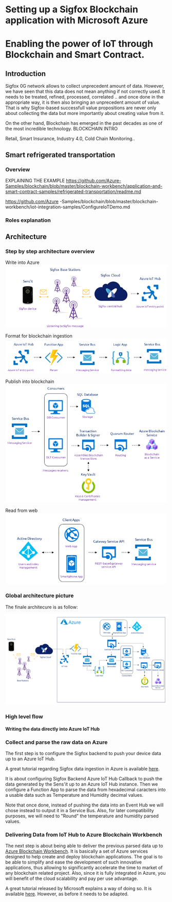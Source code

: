 # Setting up a Sigfox Blockchain application with Microsoft Azure
# Enabling the power of IoT through Blockchain and Smart Contract. 

## Introduction
Sigfox 0G network allows to collect unprecedent amount of data. However, we have seen that this data does not mean anything if not correctly used. It needs to be treated, refined, processed, correlated .. and once done in the appropriate way, it is then also bringing an unprecedent amount of value. That is why Sigfox-based successfull value propositions are never only about collecting the data but more importantly about creating value from it.

On the other hand, Blockchain has emerged in the past decades as one of the most incredible technology. 
BLOCKCHAIN INTRO

Retail, Smart Insurance, Industry 4.0, Cold Chain Monitoring..

## Smart refrigerated transportation 
### Overview
EXPLAINING THE EXAMPLE
https://github.com/Azure-Samples/blockchain/blob/master/blockchain-workbench/application-and-smart-contract-samples/refrigerated-transportation/readme.md

https://github.com/Azure    -Samples/blockchain/blob/master/blockchain-workbench/iot-integration-samples/ConfigureIoTDemo.md

### Roles explanation

## Architecture

### Step by step architecture overview

Write into Azure
![Image](img/WriteIntoAzure.png)

Format for blockchain ingestion
![Image](img/PrepareForBlockchainIngestion.png)

Publish into blockchain
![Image](img/PublishIntoBlockchain.png)

Read from web
![Image](img/ReadFromWeb.png)

### Global architecture picture

The finale architecure is as follow:

![Image](img/GlobalArchitectureOverview.png)

### High level flow

#### Writing the data directly into Azure IoT Hub


### Collect and parse the raw data on Azure

The first step is to configure the Sigfox backend to push your device data up to an Azure IoT Hub.

A great tutorial regarding Sigfox data ingestion in Azure is available [here](https://medium.com/@nicolas.farolfi_48489/how-to-use-sigfox-with-microsoft-azure-c6ab6e1d1708).

It is about configuring Sigfox Backend Azure IoT Hub Callback to push the data generated by the Sens'it up to an Azure IoT Hub instance. Then we configure a Function App to parse the data from hexadecimal caracters into a usable data such as Temperature and Humidity decimal values. 

Note that once done, instead of pushing the data into an Event Hub we will chose instead to output it in a Service Bus.
Also, for later compatibility purposes, we will need to "Round" the temperature and humidity parsed values.

### Delivering Data from IoT Hub to Azure Blockchain Workbench

The next step is about being able to deliver the previous parsed data up to [Azure Blockchain Workbench](https://azure.microsoft.com/en-gb/features/blockchain-workbench/). It is basically a set of Azure services designed to help create and deploy blockchain applications. The goal is to be able to simplify and ease the development of such innovative applications, thus allowing to significantly accelerate the time to market of any blockchain related project. Also, since it is fully integrated in Azure, you will benefit of the cloud scalability and pay per use advantage.

A great tutorial released by Microsoft explains a way of doing so. It is available [here](https://github.com/Azure-Samples/blockchain/blob/master/blockchain-workbench/iot-integration-samples/ConfigureIoTDemo.md).
However, as before it needs to be adapted. 













